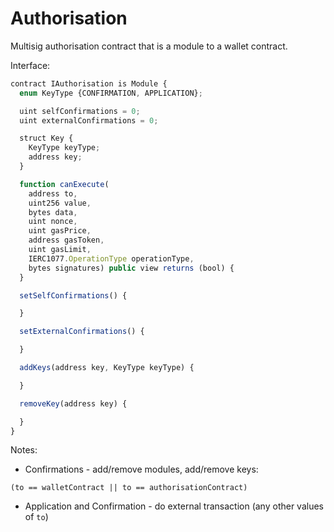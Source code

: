 # Authorisation
Multisig authorisation contract that is a module to a wallet contract.

Interface:
```js
contract IAuthorisation is Module {
  enum KeyType {CONFIRMATION, APPLICATION};

  uint selfConfirmations = 0;
  uint externalConfirmations = 0;

  struct Key {
    KeyType keyType;
    address key;
  }

  function canExecute(
    address to,
    uint256 value,
    bytes data,
    uint nonce,
    uint gasPrice,
    address gasToken,
    uint gasLimit,
    IERC1077.OperationType operationType,
    bytes signatures) public view returns (bool) {
  }

  setSelfConfirmations() {

  }

  setExternalConfirmations() {

  }

  addKeys(address key, KeyType keyType) {

  }

  removeKey(address key) {

  }
}
```

Notes:
* Confirmations - add/remove modules, add/remove keys:
```
(to == walletContract || to == authorisationContract)
```
* Application and Confirmation - do external transaction (any other values of `to`)

